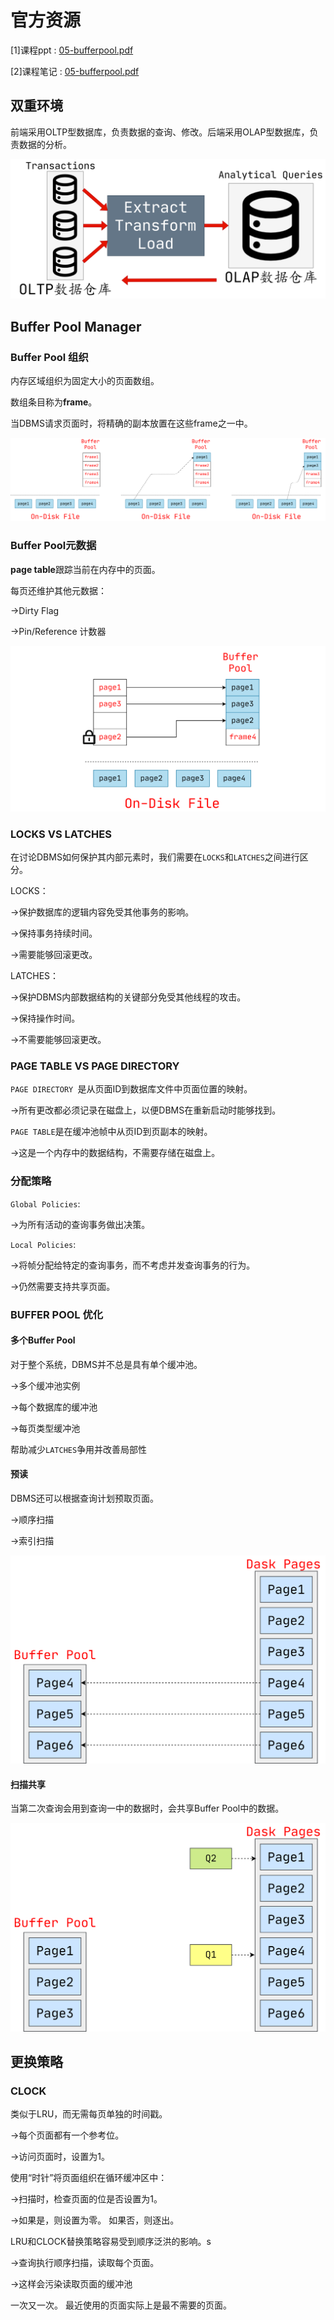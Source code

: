 # 官方资源

[1]课程ppt : [05-bufferpool.pdf](notes/数据库/15445/ppt/05-bufferpool.pdf ':ignore')

[2]课程笔记 : [05-bufferpool.pdf](notes/数据库/15445/note/05-bufferpool.pdf ':ignore')

## 双重环境

前端采用OLTP型数据库，负责数据的查询、修改。后端采用OLAP型数据库，负责数据的分析。

![](./img/05-01.png)

## Buffer Pool Manager  

### Buffer Pool 组织

内存区域组织为固定大小的页面数组。

数组条目称为**frame**。

当DBMS请求页面时，将精确的副本放置在这些frame之一中。

![](./img/05-02.png)

### Buffer Pool元数据

**page table**跟踪当前在内存中的页面。

每页还维护其他元数据：

→Dirty Flag 

→Pin/Reference 计数器

![](./img/05-03.png)

### LOCKS VS LATCHES  

在讨论DBMS如何保护其内部元素时，我们需要在`LOCKS`和`LATCHES`之间进行区分。

LOCKS：

→保护数据库的逻辑内容免受其他事务的影响。

→保持事务持续时间。

→需要能够回滚更改。

LATCHES：

→保护DBMS内部数据结构的关键部分免受其他线程的攻击。

→保持操作时间。

→不需要能够回滚更改。

### PAGE TABLE VS PAGE DIRECTORY  

`PAGE DIRECTORY `是从页面ID到数据库文件中页面位置的映射。

→所有更改都必须记录在磁盘上，以便DBMS在重新启动时能够找到。

`PAGE TABLE`是在缓冲池帧中从页ID到页副本的映射。

→这是一个内存中的数据结构，不需要存储在磁盘上。

### 分配策略

`Global Policies`:  

→为所有活动的查询事务做出决策。

`Local Policies`:  

→将帧分配给特定的查询事务，而不考虑并发查询事务的行为。

→仍然需要支持共享页面。

### BUFFER POOL  优化

#### 多个Buffer Pool

对于整个系统，DBMS并不总是具有单个缓冲池。

→多个缓冲池实例

→每个数据库的缓冲池

→每页类型缓冲池

帮助减少`LATCHES`争用并改善局部性

#### 预读

DBMS还可以根据查询计划预取页面。

→顺序扫描

→索引扫描

![](./img/05-04.png)

#### 扫描共享

当第二次查询会用到查询一中的数据时，会共享Buffer Pool中的数据。

![](./img/05-05.png)

## 更换策略

### CLOCK  

类似于LRU，而无需每页单独的时间戳。

→每个页面都有一个参考位。

→访问页面时，设置为1。

使用“时针”将页面组织在循环缓冲区中：

→扫描时，检查页面的位是否设置为1。

→如果是，则设置为零。 如果否，则逐出。

LRU和CLOCK替换策略容易受到顺序泛洪的影响。s

→查询执行顺序扫描，读取每个页面。

→这样会污染读取页面的缓冲池

一次又一次。 最近使用的页面实际上是最不需要的页面。